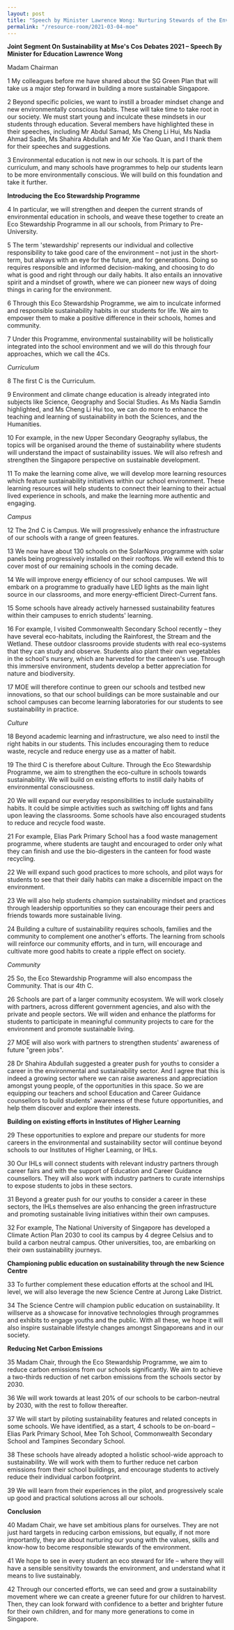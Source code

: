```yaml
---
layout: post
title: "Speech by Minister Lawrence Wong: Nurturing Stewards of the Environment"
permalink: "/resource-room/2021-03-04-moe"
---
```


**Joint Segment On Sustainability at Mse&#39;s Cos Debates 2021 – Speech By Minister for Education Lawrence Wong**

Madam Chairman

1 My colleagues before me have shared about the SG Green Plan that will take us a major step forward in building a more sustainable Singapore.

2 Beyond specific policies, we want to instill a broader mindset change and new environmentally conscious habits. These will take time to take root in our society. We must start young and inculcate these mindsets in our students through education. Several members have highlighted these in their speeches, including Mr Abdul Samad, Ms Cheng Li Hui, Ms Nadia Ahmad Sadin, Ms Shahira Abdullah and Mr Xie Yao Quan, and I thank them for their speeches and suggestions.

3 Environmental education is not new in our schools. It is part of the curriculum, and many schools have programmes to help our students learn to be more environmentally conscious. We will build on this foundation and take it further.

**Introducing the Eco Stewardship Programme**

4 In particular, we will strengthen and deepen the current strands of environmental education in schools, and weave these together to create an Eco Stewardship Programme in all our schools, from Primary to Pre-University.

5 The term &#39;stewardship&#39; represents our individual and collective responsibility to take good care of the environment – not just in the short-term, but always with an eye for the future, and for generations. Doing so requires responsible and informed decision-making, and choosing to do what is good and right through our daily habits. It also entails an innovative spirit and a mindset of growth, where we can pioneer new ways of doing things in caring for the environment.

6 Through this Eco Stewardship Programme, we aim to inculcate informed and responsible sustainability habits in our students for life. We aim to empower them to make a positive difference in their schools, homes and community.

7 Under this Programme, environmental sustainability will be holistically integrated into the school environment and we will do this through four approaches, which we call the 4Cs.

_Curriculum_

8 The first C is the Curriculum.

9 Environment and climate change education is already integrated into subjects like Science, Geography and Social Studies. As Ms Nadia Samdin highlighted, and Ms Cheng Li Hui too, we can do more to enhance the teaching and learning of sustainability in both the Sciences, and the Humanities.

10 For example, in the new Upper Secondary Geography syllabus, the topics will be organised around the theme of sustainability where students will understand the impact of sustainability issues. We will also refresh and strengthen the Singapore perspective on sustainable development.

11 To make the learning come alive, we will develop more learning resources which feature sustainability initiatives within our school environment. These learning resources will help students to connect their learning to their actual lived experience in schools, and make the learning more authentic and engaging.

_Campus_

12 The 2nd C is Campus. We will progressively enhance the infrastructure of our schools with a range of green features.

13 We now have about 130 schools on the SolarNova programme with solar panels being progressively installed on their rooftops. We will extend this to cover most of our remaining schools in the coming decade.

14 We will improve energy efficiency of our school campuses. We will embark on a programme to gradually have LED lights as the main light source in our classrooms, and more energy-efficient Direct-Current fans.

15 Some schools have already actively harnessed sustainability features within their campuses to enrich students&#39; learning.

16 For example, I visited Commonwealth Secondary School recently – they have several eco-habitats, including the Rainforest, the Stream and the Wetland. These outdoor classrooms provide students with real eco-systems that they can study and observe. Students also plant their own vegetables in the school&#39;s nursery, which are harvested for the canteen&#39;s use. Through this immersive environment, students develop a better appreciation for nature and biodiversity.

17 MOE will therefore continue to green our schools and testbed new innovations, so that our school buildings can be more sustainable and our school campuses can become learning laboratories for our students to see sustainability in practice.

_Culture_

18 Beyond academic learning and infrastructure, we also need to instil the right habits in our students. This includes encouraging them to reduce waste, recycle and reduce energy use as a matter of habit.

19 The third C is therefore about Culture. Through the Eco Stewardship Programme, we aim to strengthen the eco-culture in schools towards sustainability. We will build on existing efforts to instill daily habits of environmental consciousness.

20 We will expand our everyday responsibilities to include sustainability habits. It could be simple activities such as switching off lights and fans upon leaving the classrooms. Some schools have also encouraged students to reduce and recycle food waste.

21 For example, Elias Park Primary School has a food waste management programme, where students are taught and encouraged to order only what they can finish and use the bio-digesters in the canteen for food waste recycling.

22 We will expand such good practices to more schools, and pilot ways for students to see that their daily habits can make a discernible impact on the environment.

23 We will also help students champion sustainability mindset and practices through leadership opportunities so they can encourage their peers and friends towards more sustainable living.

24 Building a culture of sustainability requires schools, families and the community to complement one another&#39;s efforts. The learning from schools will reinforce our community efforts, and in turn, will encourage and cultivate more good habits to create a ripple effect on society.

_Community_

25 So, the Eco Stewardship Programme will also encompass the Community. That is our 4th C.

26 Schools are part of a larger community ecosystem. We will work closely with partners, across different government agencies, and also with the private and people sectors. We will widen and enhance the platforms for students to participate in meaningful community projects to care for the environment and promote sustainable living.

27 MOE will also work with partners to strengthen students&#39; awareness of future &quot;green jobs&quot;.

28 Dr Shahira Abdullah suggested a greater push for youths to consider a career in the environmental and sustainability sector. And I agree that this is indeed a growing sector where we can raise awareness and appreciation amongst young people, of the opportunities in this space. So we are equipping our teachers and school Education and Career Guidance counsellors to build students&#39; awareness of these future opportunities, and help them discover and explore their interests.

**Building on existing efforts in Institutes of Higher Learning**

29 These opportunities to explore and prepare our students for more careers in the environmental and sustainability sector will continue beyond schools to our Institutes of Higher Learning, or IHLs.

30 Our IHLs will connect students with relevant industry partners through career fairs and with the support of Education and Career Guidance counsellors. They will also work with industry partners to curate internships to expose students to jobs in these sectors.

31 Beyond a greater push for our youths to consider a career in these sectors, the IHLs themselves are also enhancing the green infrastructure and promoting sustainable living initiatives within their own campuses.

32 For example, The National University of Singapore has developed a Climate Action Plan 2030 to cool its campus by 4 degree Celsius and to build a carbon neutral campus. Other universities, too, are embarking on their own sustainability journeys.

**Championing public education on sustainability through the new Science Centre**

33 To further complement these education efforts at the school and IHL level, we will also leverage the new Science Centre at Jurong Lake District.

34 The Science Centre will champion public education on sustainability. It willserve as a showcase for innovative technologies through programmes and exhibits to engage youths and the public. With all these, we hope it will also inspire sustainable lifestyle changes amongst Singaporeans and in our society.

**Reducing Net Carbon Emissions**

35 Madam Chair, through the Eco Stewardship Programme, we aim to reduce carbon emissions from our schools significantly. We aim to achieve a two-thirds reduction of net carbon emissions from the schools sector by 2030.

36 We will work towards at least 20% of our schools to be carbon-neutral by 2030, with the rest to follow thereafter.

37 We will start by piloting sustainability features and related concepts in some schools. We have identified, as a start, 4 schools to be on-board – Elias Park Primary School, Mee Toh School, Commonwealth Secondary School and Tampines Secondary School.

38 These schools have already adopted a holistic school-wide approach to sustainability. We will work with them to further reduce net carbon emissions from their school buildings, and encourage students to actively reduce their individual carbon footprint.

39 We will learn from their experiences in the pilot, and progressively scale up good and practical solutions across all our schools.

**Conclusion**

40 Madam Chair, we have set ambitious plans for ourselves. They are not just hard targets in reducing carbon emissions, but equally, if not more importantly, they are about nurturing our young with the values, skills and know-how to become responsible stewards of the environment.

41 We hope to see in every student an eco steward for life – where they will have a sensible sensitivity towards the environment, and understand what it means to live sustainably.

42 Through our concerted efforts, we can seed and grow a sustainability movement where we can create a greener future for our children to harvest. Then, they can look forward with confidence to a better and brighter future for their own children, and for many more generations to come in Singapore.
